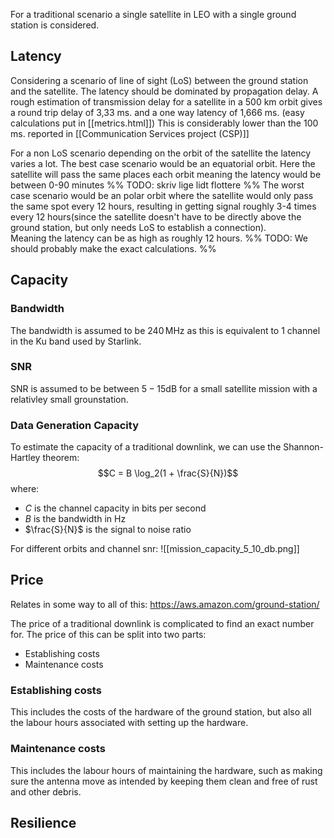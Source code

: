 For a traditional scenario a single satellite in LEO with a single ground station is considered. 
## Latency
Considering a scenario of line of sight (LoS) between the ground station and the satellite. The latency should be dominated by propagation delay. 
A rough estimation of transmission delay for a satellite in a 500 km orbit gives a round trip delay of 3,33 ms. and a one way latency of 1,666 ms. (easy calculations put in [[metrics.html]])
This is considerably lower than the 100 ms.  reported in [[Communication Services project (CSP)]]

For a non LoS scenario depending on the orbit of the satellite the latency varies a lot. 
The best case scenario would be an equatorial orbit. Here the satellite will pass the same places each orbit meaning the latency would be between 0-90 minutes %% TODO: skriv lige lidt flottere %%
The worst case scenario would be an polar orbit where the satellite would only pass the same spot every 12 hours, resulting in getting signal roughly 3-4 times every 12 hours(since the satellite doesn't have to be directly above the ground station, but only needs LoS to establish a connection).  
Meaning the latency can be as high as roughly 12 hours. %% TODO: We should probably make the exact calculations. %%

## Capacity 

### Bandwidth 
The bandwidth is assumed to be $240\,\mathrm{MHz}$ as this is equivalent to 1 channel in the Ku band used by Starlink. 

### SNR 
SNR is assumed to be between $5 - 15 \mathrm{dB}$ for a small satellite mission with a relativley small grounstation. 

### Data Generation Capacity
To estimate the capacity of a traditional downlink, we can use the Shannon-Hartley theorem:
$$C = B \log_2(1 + \frac{S}{N})$$
where:
- $C$ is the channel capacity in bits per second
- $B$ is the bandwidth in Hz
- $\frac{S}{N}$ is the signal to noise ratio

For different orbits and channel snr:
![[mission_capacity_5_10_db.png]]



  
## Price 
Relates in some way to all of this: https://aws.amazon.com/ground-station/


The price of a traditional downlink is complicated to find an exact number for.
The price of this can be split into two parts: 
- Establishing costs 
- Maintenance costs

### Establishing costs
This includes the costs of the hardware of the ground station, but also all the labour hours associated with setting up the hardware. 


### Maintenance costs
This includes the labour hours of maintaining the hardware, such as making sure the antenna move as intended by keeping them clean and free of rust and other debris. 

## Resilience 
